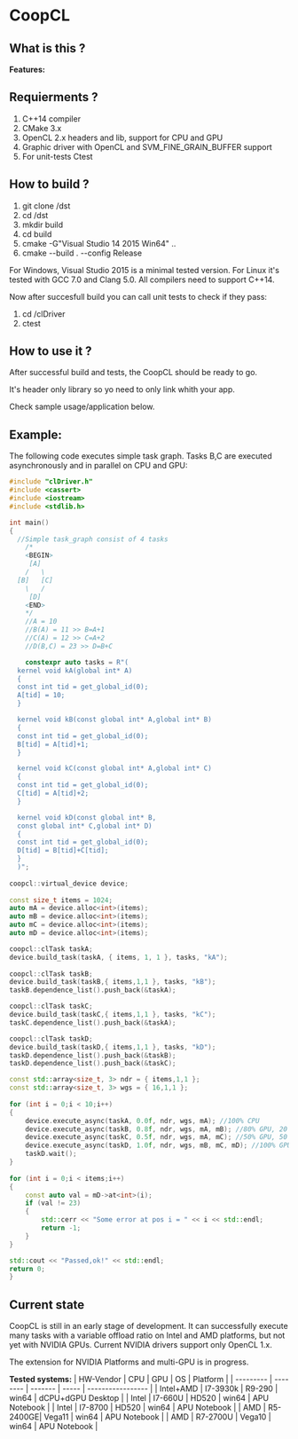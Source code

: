 # CoopCL

What is this ? 
--------------


**Features:**


Requierments ?
---------------
1. C++14 compiler
2. CMake 3.x
3. OpenCL 2.x headers and lib, support for CPU and GPU
3. Graphic driver with OpenCL and SVM_FINE_GRAIN_BUFFER support
4. For unit-tests Ctest

How to build ?
---------------
  1. git clone /dst
  2. cd /dst
  3. mkdir build
  4. cd build
  5. cmake -G"Visual Studio 14 2015 Win64" .. 
  6. cmake --build . --config Release
  
For Windows, Visual Studio 2015 is a minimal tested version. For Linux it's tested with GCC 7.0 and Clang 5.0. All compilers need to support C++14. 

Now after succesfull build you can call unit tests to check if they pass:  
 1. cd /clDriver
 2. ctest 
  
How to use it ?
----------------
After successful build and tests, the CoopCL should be ready to go. 

It's header only library so yo need to only link whith your app.

Check sample usage/application below.

Example:
----------------
The following code executes simple task graph. Tasks B,C are executed asynchronously and in parallel on CPU and GPU:
```cpp
#include "clDriver.h"
#include <cassert>
#include <iostream>
#include <stdlib.h>

int main()
{
  //Simple task_graph consist of 4 tasks	
    /*
    <BEGIN>
     [A]
    /   \
  [B]   [C]
    \   /
     [D]
    <END>
    */
    //A = 10 
    //B(A) = 11 >> B=A+1
    //C(A) = 12 >> C=A+2
    //D(B,C) = 23 >> D=B+C	

	constexpr auto tasks = R"(
  kernel void kA(global int* A)                        
  {
  const int tid = get_global_id(0);                                                       
  A[tid] = 10;
  }

  kernel void kB(const global int* A,global int* B)                        
  {
  const int tid = get_global_id(0);                                                       
  B[tid] = A[tid]+1;
  }

  kernel void kC(const global int* A,global int* C)                        
  {
  const int tid = get_global_id(0);                                                       
  C[tid] = A[tid]+2;
  }

  kernel void kD(const global int* B,
  const global int* C,global int* D)                        
  {
  const int tid = get_global_id(0); 
  D[tid] = B[tid]+C[tid];
  }
  )";
  
coopcl::virtual_device device;	
  
const size_t items = 1024;  
auto mA = device.alloc<int>(items);
auto mB = device.alloc<int>(items);
auto mC = device.alloc<int>(items);
auto mD = device.alloc<int>(items);

coopcl::clTask taskA;
device.build_task(taskA, { items, 1, 1 }, tasks, "kA");
	
coopcl::clTask taskB;
device.build_task(taskB,{ items,1,1 }, tasks, "kB");
taskB.dependence_list().push_back(&taskA);

coopcl::clTask taskC;
device.build_task(taskC,{ items,1,1 }, tasks, "kC");
taskC.dependence_list().push_back(&taskA);

coopcl::clTask taskD;
device.build_task(taskD,{ items,1,1 }, tasks, "kD");
taskD.dependence_list().push_back(&taskB);
taskD.dependence_list().push_back(&taskC);

const std::array<size_t, 3> ndr = { items,1,1 };
const std::array<size_t, 3> wgs = { 16,1,1 };
	
for (int i = 0;i < 10;i++) 
{		
	device.execute_async(taskA, 0.0f, ndr, wgs, mA); //100% CPU
	device.execute_async(taskB, 0.8f, ndr, wgs, mA, mB); //80% GPU, 20 % CPU
	device.execute_async(taskC, 0.5f, ndr, wgs, mA, mC); //50% GPU, 50 % CPU
	device.execute_async(taskD, 1.0f, ndr, wgs, mB, mC, mD); //100% GPU
	taskD.wait();
}
	
for (int i = 0;i < items;i++)
{
	const auto val = mD->at<int>(i);
	if (val != 23)
	{
		std::cerr << "Some error at pos i = " << i << std::endl;
		return -1;
	}
}

std::cout << "Passed,ok!" << std::endl;
return 0;
}
```

Current state
----------------
CoopCL is still in an early stage of development. It can successfully execute many tasks with a variable offload ratio on Intel and AMD platforms, but not yet with NVIDIA GPUs. Current NVIDIA drivers support only OpenCL 1.x. 

The extension for NVIDIA Platforms and multi-GPU is in progress.

**Tested systems:**
| HW-Vendor | CPU      | GPU     | OS    | Platform          |
| --------- | -------- | ------- | ----- | ----------------- |
| Intel+AMD | I7-3930k | R9-290  | win64 | dCPU+dGPU Desktop |
| Intel	    | I7-660U  | HD520   | win64 | APU Notebook      |
| Intel	    | I7-8700  | HD520   | win64 | APU Notebook      |
| AMD	    | R5-2400GE| Vega11  | win64 | APU Notebook      |
| AMD	    | R7-2700U | Vega10  | win64 | APU Notebook      |
